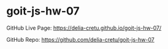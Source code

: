 # goit-js-hw-07

GitHub Live Page: https://delia-cretu.github.io/goit-js-hw-07/

GitHub Repo: https://github.com/delia-cretu/goit-js-hw-07
